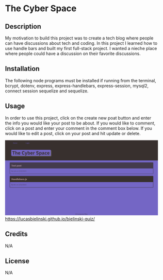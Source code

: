 # The Cyber Space

## Description

My motivation to build this project was to create a tech blog where people can have discussions about tech and coding. In this project I learned how to use handle bars and built my first full-stack project. I wanted a nieche place where people could have a discussion on their favorite discussions.

## Installation

The following node programs must be installed if running from the terminal, bcrypt, dotenv, express, express-handlebars, express-session, mysql2, connect session sequelize and sequelize.

## Usage

In order to use this project, click on the create new poat button and enter the info you would like your post to be about. If you would like to comment, click on a post and enter your comment in the comment box below. If you would like to edit a post, click on your post and hit update or delete.

![image of project](./public/assets/project.png)
https://lucasbielinski.github.io/bielinski-quiz/

## Credits

N/A

## License

N/A
